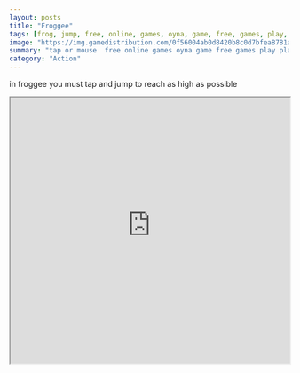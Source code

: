 ```yaml
---
layout: posts
title: "Froggee"
tags: [frog, jump, free, online, games, oyna, game, free, games, play, play, games]
image: "https://img.gamedistribution.com/0f56004ab0d8420b8c0d7bfea8781a21.jpg"
summary: "tap or mouse  free online games oyna game free games play play games"
category: "Action"
---
```


in froggee you must tap and jump to reach as high as possible

<iframe width="100%" height="480px;" src="https://html5.gamedistribution.com/0f56004ab0d8420b8c0d7bfea8781a21/"></iframe>